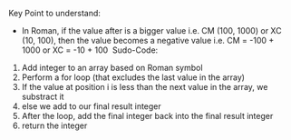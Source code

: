 Key Point to understand:
* In Roman, if the value after is a bigger value i.e. CM (100, 1000) or XC (10, 100), then the value becomes a negative value i.e. CM = -100 + 1000 or XC = -10 + 100
​
Sudo-Code:
1. Add integer to an array based on Roman symbol
2. Perform a for loop (that excludes the last value in the array)
3. If the value at position i is less than the next value in the array, we substract it
4. else we add to our final result integer
5. After the loop, add the final integer back into the final result integer
6. return the integer
​
​
